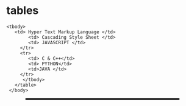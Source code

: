 # tables
<!DOCTYPE html>
<html>
<head>
   <title> Table </title>
</head>
<body>
   <table style="background-color: silver; width: 80%; margin: 0 auto; border: 2px solid black">
   <!-- The "margin: 0 auto" style aligns the table to the center -->
   	<colgroup>
   	    <col style="background-color: blue">
   	    <col style="background-color: red">
   	    <col style="background-color: green">
   	</colgroup>
   	
   	<tbody>
   	   <td> Hyper Text Markup Language </td>
            <td> Cascading Style Sheet </td>
            <td> JAVASCRIPT </td>
         </tr>
         <tr>
            <td> C & C++</td>
            <td> PYTHON</td>
            <td>JAVA </td>
         </tr>
          </tbody>
       </table>
     </body>
</html>
